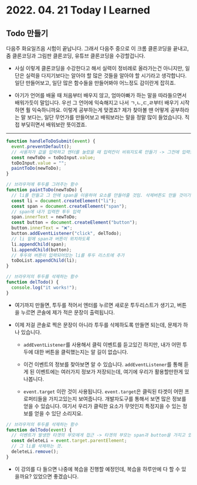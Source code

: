 # 2022. 04. 21 Today I Learned

## Todo 만들기

다음주 화요일즈음 시험이 끝납니다. 그래서 다음주 중으로 이 크롬 클론코딩을 끝내고, 줌 클론코딩과 그림판 클론코딩, 유튜브 클론코딩을 수강할겁니다.

- 사실 이렇게 클론코딩을 수강한다고 해서 실력이 정비례로 올라가는건 아니지만, 일단은 실력을 다지기보다는 알아야 할 많은 것들을 알아야 할 시기라고 생각합니다. 일단 만들어보고, 일단 많은 함수들을 만들어봐야 어느정도 감이란게 잡히죠.

- 아기가 언어를 배울 때 처음부터 배우지 않고, 엄마아빠가 하는 말을 따라들으면서 배워가듯이 말입니다. 우선 그 언어에 익숙해지고 나서 ㄱ,ㄴ,ㄷ,ㄹ부터 배우기 시작하면 훨 익숙하니까요. 이렇게 공부하는게 맞겠죠? 제가 찾아볼 땐 어떻게 공부하라는 말 보다는, 일단 무언가를 만들어보고 배워보라는 말을 정말 많이 들었습니다. 직접 부딪히면서 배워보란 뜻이겠죠.

---

```js
function handleToDoSubmit(event) {
  event.preventDefault();
  // 사용자가 값을 입력하고 엔터를 눌렀을 때 입력칸이 비워지도록 만들기 -> 그전에 입력한 값을 저장하는 것은 필수!
  const newToDo = toDoInput.value;
  toDoInput.value = "";
  paintToDo(newToDo);
}

// 브라우저에 투두를 그려주는 함수
function paintToDo(newToDo) {
  // li를 만들고 그 안에 span을 이용하여 요소를 만들어줄 것임. 삭제버튼도 만들 것이기 때문!
  const li = document.createElement("li");
  const span = document.createElement("span");
  // span에 내가 입력한 투두 입력
  span.innerText = newToDo;
  const button = document.createElement("button");
  button.innerText = "❌";
  button.addEventListener("click", delTodo);
  // li 밑에 span과 버튼이 위치하도록
  li.appendChild(span);
  li.appendChild(button);
  // 투두와 버튼이 입력되어있는 li를 투두 리스트에 추가
  toDoList.appendChild(li);
}

// 브라우저의 투두를 삭제하는 함수
function delTodo() {
  console.log("it works!");
}
```

- 여기까지 만들면, 투두를 적어서 엔터를 누르면 새로운 투두리스트가 생기고, 버튼을 누르면 콘솔에 제가 적은 문장이 출력됩니다.

- 이제 저걸 콘솔로 찍은 문장이 아니라 투두를 삭제하도록 만들면 되는데, 문제가 하나 있습니다.

  - `addEventListener`를 사용해서 클릭 이벤트를 듣고있긴 하지만, 내가 어떤 투두에 대한 버튼을 클릭했는지는 알 길이 없습니다.

  - 이건 이벤트의 정보를 찾아보면 알 수 있습니다. `addEventListener`를 통해 듣게 된 이벤트에는 여러가지 정보가 저장되는데, 여기에 우리가 활용할만한게 있나봅니다.

  - `event.target` 이란 것이 사용됩니다. `event.target`은 클릭된 타겟이 어떤 프로퍼티들을 가지고있는지 보여줍니다. 개발자도구를 통해서 보면 많은 정보를 얻을 수 있습니다. 여기서 우리가 클릭한 요소가 무엇인지 특정지을 수 있는 정보를 얻을 수 있단 소리지요.

```js
// 브라우저의 투두를 삭제하는 함수
function delTodo(event) {
  // 이벤트가 발생한 타겟의 부모에게 접근 -> 타겟의 부모는 span과 button을 가지고 있는 li.
  const deleteLi = event.target.parentElement;
  // 그 li를 삭제하는 것.
  deleteLi.remove();
}
```

- 이 강의를 다 들으면 나중에 복습을 진행할 예정인데, 복습을 하루만에 다 할 수 있을까요? 있었으면 좋겠습니다.
